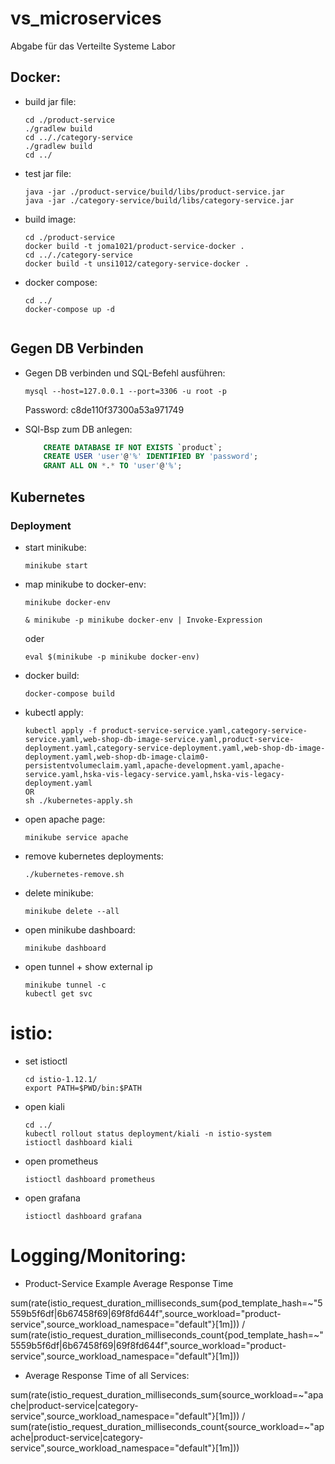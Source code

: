 # vs_microservices
Abgabe für das Verteilte Systeme Labor

<h2>Docker:</h2>

-   build jar file:
    ```console
    cd ./product-service 
    ./gradlew build
    cd .././category-service 
    ./gradlew build
    cd ../
    ```
-   test jar file:
    ```console
    java -jar ./product-service/build/libs/product-service.jar
    java -jar ./category-service/build/libs/category-service.jar
    ```
-   build image:
    ```console
    cd ./product-service
    docker build -t joma1021/product-service-docker .
    cd .././category-service
    docker build -t unsi1012/category-service-docker .
    ```
-   docker compose:
    ```console
    cd ../
    docker-compose up -d


<h2> Gegen DB Verbinden</h2>

-   Gegen DB verbinden und SQL-Befehl ausführen:
    ```console
    mysql --host=127.0.0.1 --port=3306 -u root -p
    ```
    Password: c8de110f37300a53a971749

-   SQl-Bsp zum DB anlegen:   
    ```sql
        CREATE DATABASE IF NOT EXISTS `product`;   
        CREATE USER 'user'@'%' IDENTIFIED BY 'password';
        GRANT ALL ON *.* TO 'user'@'%';
    ```


<h2>Kubernetes</h2>

<h3>Deployment</h3>
    
-   start minikube:
    ```console
    minikube start
    ```
-   map minikube to docker-env:
    ```console
    minikube docker-env
    ```
    ```console
    & minikube -p minikube docker-env | Invoke-Expression
    ```
    oder

    ```console
    eval $(minikube -p minikube docker-env)
    ```
-   docker build:
    ```console
    docker-compose build
    ```
-   kubectl apply:
    ```console
    kubectl apply -f product-service-service.yaml,category-service-service.yaml,web-shop-db-image-service.yaml,product-service-deployment.yaml,category-service-deployment.yaml,web-shop-db-image-deployment.yaml,web-shop-db-image-claim0-persistentvolumeclaim.yaml,apache-development.yaml,apache-service.yaml,hska-vis-legacy-service.yaml,hska-vis-legacy-deployment.yaml
    OR 
    sh ./kubernetes-apply.sh
    ```    
-   open apache page:
    ```console
    minikube service apache
    ```
 -  remove kubernetes deployments:
    ```console
    ./kubernetes-remove.sh
    ```   
-   delete minikube:
    ```console
    minikube delete --all
    ```

-   open minikube dashboard:
     ```console
    minikube dashboard
    ```

-   open tunnel + show external ip
     ```console
    minikube tunnel -c
    kubectl get svc
    ```
# istio:
- set istioctl
  ```console
  cd istio-1.12.1/
  export PATH=$PWD/bin:$PATH
  ```

- open kiali
  ```console
  cd ../
  kubectl rollout status deployment/kiali -n istio-system
  istioctl dashboard kiali
  ```
- open prometheus
    ```console
    istioctl dashboard prometheus
    ```

- open grafana
    ```console
    istioctl dashboard grafana
    ```

# Logging/Monitoring:
- Product-Service Example Average Response Time

sum(rate(istio_request_duration_milliseconds_sum{pod_template_hash=~"5559b5f6df|6b67458f69|69f8fd644f",source_workload="product-service",source_workload_namespace="default"}[1m])) / sum(rate(istio_request_duration_milliseconds_count{pod_template_hash=~"5559b5f6df|6b67458f69|69f8fd644f",source_workload="product-service",source_workload_namespace="default"}[1m]))

- Average Response Time of all Services:

sum(rate(istio_request_duration_milliseconds_sum{source_workload=~"apache|product-service|category-service",source_workload_namespace="default"}[1m])) / sum(rate(istio_request_duration_milliseconds_count{source_workload=~"apache|product-service|category-service",source_workload_namespace="default"}[1m]))
